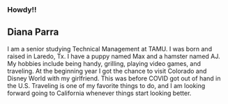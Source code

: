 ### Howdy!!

## Diana Parra

I am a senior studying Technical Management at TAMU. I was born and raised in Laredo, Tx. I have a puppy named Max and a hamster named AJ. My hobbies include being handy, grilling, playing video games, and traveling. At the beginning year I got the chance to visit Colorado and Disney World with my girlfriend. This was before COVID got out of hand in the U.S. Traveling is one of my favorite things to do, and I am looking forward going to California whenever things start looking better.     

